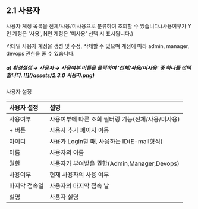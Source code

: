 ## 2.1 사용자

사용자 계정 목록을 전체/사용/미사용으로 분류하여 조회할 수 있습니다.\(사용여부가 Y인 계정은 '사용', N인 계정은 '미사용' 선택 시 표시됩니다.\)

칵테일 사용자 계정을 생성 및 수정, 삭제할 수 있으며 계정에 따라 admin, manager, devops 권한을 줄 수 있습니다.

##### a\)    환경설정 → 사용자 →  사용여부 버튼을 클릭하여 '전체/사용/미사용' 중 하나를 선택합니다.  ![](/assets/2.3.0 사용자.png)

사용자 설정

| **사용자 설정** | **설명** |
| :--- | :--- |
| 사용여부 | 사용여부에 따른 조회 필터링 기능\(전체/사용/미사용\) |
| + 버튼 | 사용자 추가 페이지 이동 |
| 아이디 | 사용가 Login할 때, 사용하는 ID\(E-mail형식\) |
| 이름 | 사용자의 이름 |
| 권한 | 사용자가 부여받은 권한\(Admin,Manager,Devops\) |
| 사용여부 | 현재 사용자의 사용 여부 |
| 마지막 접속일 | 사용자의 마지막 접속 날 |
| 설명 | 사용자 설명 |



